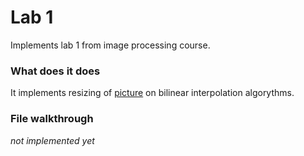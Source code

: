 # Lab 1

Implements lab 1 from image processing course. 

### What does it does

It implements resizing of [picture](pic1.png) on bilinear interpolation algorythms.

### File walkthrough

*not implemented yet*

